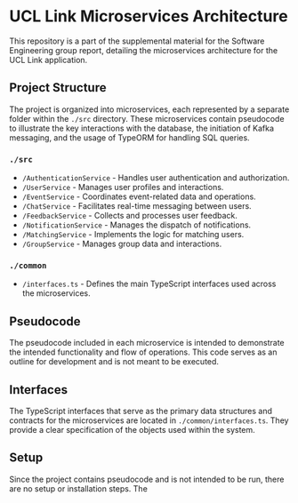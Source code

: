 # UCL Link Microservices Architecture

This repository is a part of the supplemental material for the Software Engineering group report, detailing the microservices architecture for the UCL Link application.

## Project Structure

The project is organized into microservices, each represented by a separate folder within the `./src` directory. These microservices contain pseudocode to illustrate the key interactions with the database, the initiation of Kafka messaging, and the usage of TypeORM for handling SQL queries.

### `./src`

- `/AuthenticationService` - Handles user authentication and authorization.
- `/UserService` - Manages user profiles and interactions.
- `/EventService` - Coordinates event-related data and operations.
- `/ChatService` - Facilitates real-time messaging between users.
- `/FeedbackService` - Collects and processes user feedback.
- `/NotificationService` - Manages the dispatch of notifications.
- `/MatchingService` - Implements the logic for matching users.
- `/GroupService` - Manages group data and interactions.

### `./common`

- `/interfaces.ts` - Defines the main TypeScript interfaces used across the microservices.

## Pseudocode

The pseudocode included in each microservice is intended to demonstrate the intended functionality and flow of operations. This code serves as an outline for development and is not meant to be executed.

## Interfaces

The TypeScript interfaces that serve as the primary data structures and contracts for the microservices are located in `./common/interfaces.ts`. They provide a clear specification of the objects used within the system.

## Setup

Since the project contains pseudocode and is not intended to be run, there are no setup or installation steps. The
